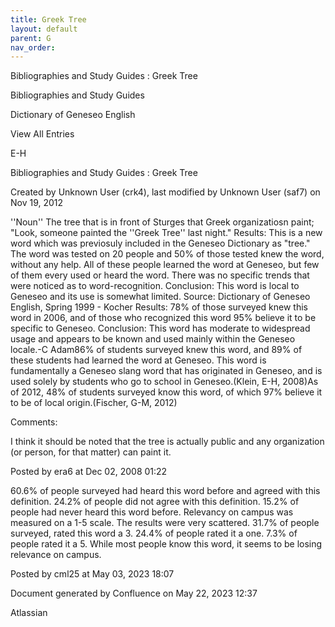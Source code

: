 ```yaml
---
title: Greek Tree
layout: default
parent: G
nav_order:
---
```


Bibliographies and Study Guides : Greek Tree

Bibliographies and Study Guides

Dictionary of Geneseo English

View All Entries

E-H

Bibliographies and Study Guides : Greek Tree

Created by  Unknown User (crk4), last modified by  Unknown User (saf7) on Nov 19, 2012

''Noun'' The tree that is in front of Sturges that Greek organizatiosn paint; &quot;Look, someone painted the ''Greek Tree'' last night.&quot; Results: This is a new word which was previosuly included in the Geneseo Dictionary as &quot;tree.&quot; The word was tested on 20 people and 50% of those tested knew the word, without any help. All of these people learned the word at Geneseo, but few of them every used or heard the word. There was no specific trends that were noticed as to word-recognition. Conclusion: This word is local to Geneseo and its use is somewhat limited. Source: Dictionary of Geneseo English, Spring 1999 - Kocher Results: 78% of those surveyed knew this word in 2006, and of those who recognized this word 95% believe it to be specific to Geneseo. Conclusion: This word has moderate to widespread usage and appears to be known and used mainly within the Geneseo locale.-C Adam86% of students surveyed knew this word, and 89% of these students had learned the word at Geneseo. This word is fundamentally a Geneseo slang word that has originated in Geneseo, and is used solely by students who go to school in Geneseo.(Klein, E-H, 2008)As of 2012, 48% of students surveyed know this word, of which 97% believe it to be of local origin.(Fischer, G-M, 2012)

Comments:

I think it should be noted that the tree is actually public and any organization (or person, for that matter) can paint it.

Posted by era6 at Dec 02, 2008 01:22

60.6% of people surveyed had heard this word before and agreed with this definition. 24.2% of people did not agree with this definition. 15.2% of people had never heard this word before. Relevancy on campus was measured on a 1-5 scale. The results were very scattered. 31.7% of people surveyed, rated this word a 3. 24.4% of people rated it a one. 7.3% of people rated it a 5. While most people know this word, it seems to be losing relevance on campus. 

Posted by cml25 at May 03, 2023 18:07

Document generated by Confluence on May 22, 2023 12:37

Atlassian
